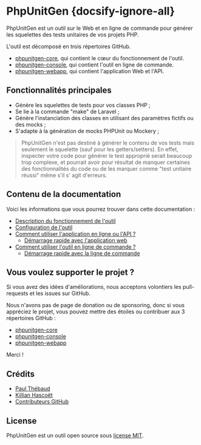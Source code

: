 # PhpUnitGen {docsify-ignore-all}

PhpUnitGen est un outil sur le Web et en ligne de commande pour générer les squelettes des tests unitaires de vos
projets PHP.

L'outil est décomposé en trois répertoires GitHub.

- [phpunitgen-core](https://github.com/paul-thebaud/phpunitgen-core), qui contient le cœur du fonctionnement de l'outil.
- [phpunitgen-console](https://github.com/paul-thebaud/phpunitgen-console), qui contient l'outil en ligne de commande.
- [phpunitgen-webapp](https://github.com/paul-thebaud/phpunitgen-webapp), qui contient l'application Web et l'API.

## Fonctionnalités principales

- Génère les squelettes de tests pour vos classes PHP ;
- Se lie à la commande "make" de Laravel ;
- Génère l'instanciation des classes en utilisant des paramètres fictifs ou des mocks ;
- S'adapte à la génération de mocks PHPUnit ou Mockery ;

> PhpUnitGen n'est pas destiné à générer le contenu de vos tests mais seulement le squelette
> (sauf pour les getters/setters).
> En effet, inspecter votre code pour générer le test approprié serait beaucoup trop complexe, et pourrait avoir pour
> résultat de manquer certaines des fonctionnalités du code ou de les marquer comme "test unitaire réussi" même s'il s'
> agit d'erreurs.

## Contenu de la documentation

Voici les informations que vous pourrez trouver dans cette documentation :

- [Description du fonctionnement de l'outil](/fr/how-does-it-work.md)
- [Configuration de l'outil](/fr/configuration.md)
- [Comment utiliser l'application en ligne ou l'API ?](/fr/webapp.md)
    - [Démarrage rapide avec l'application web](/fr/webapp.md#démarrage-rapide)
- [Comment utiliser l'outil en ligne de commande ?](/fr/command-line.md)
    - [Démarrage rapide avec la ligne de commande](/fr/command-line.md#démarrage-rapide)

## Vous voulez supporter le projet ?

Si vous avez des idées d'améliorations, nous acceptons volontiers les pull-requests et les issues sur GitHub.

Nous n'avons pas de page de donation ou de sponsoring, donc si vous appréciez le projet, vous pouvez mettre des étoiles
ou contribuer aux 3 répertoires GitHub :

- [phpunitgen-core](https://github.com/paul-thebaud/phpunitgen-core)
- [phpunitgen-console](https://github.com/paul-thebaud/phpunitgen-console)
- [phpunitgen-webapp](https://github.com/paul-thebaud/phpunitgen-webapp)

Merci !

## Crédits

- [Paul Thébaud](https://github/paul-thebaud)
- [Killian Hascoët](https://github.com/KillianH)
- [Contributeurs GitHub](https://github.com/paul-thebaud/phpunitgen-core/graphs/contributors)

## License

PhpUnitGen est un outil open source sous
[license MIT](https://opensource.org/licenses/MIT).

